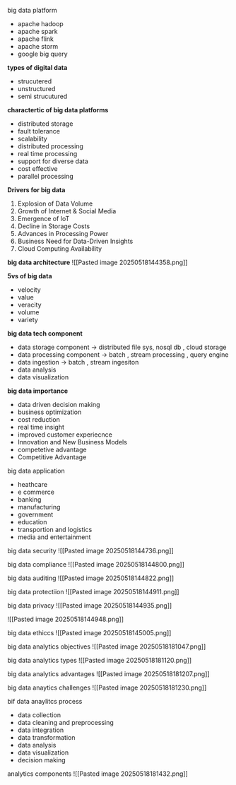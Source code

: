 big data platform 
- apache hadoop
- apache spark
- apache flink
- apache storm
- google big query

**types of digital data**
- strucutered
- unstructured
- semi strucutured

**charactertic of big data platforms**
- distributed storage 
- fault tolerance
- scalability
- distributed processing
- real time processing
- support for diverse data
- cost effective
- parallel processing

**Drivers for big data**
1. Explosion of Data Volume
2. Growth of Internet & Social Media
3. Emergence of IoT
4. Decline in Storage Costs
5. Advances in Processing Power
6. Business Need for Data-Driven Insights
7. Cloud Computing Availability


**big data architecture**
![[Pasted image 20250518144358.png]]

**5vs of big data**
- velocity
- value
- veracity
- volume
- variety

**big data tech component**
- data storage component -> distributed file sys, nosql db , cloud storage
- data processing component -> batch , stream processing , query engine
- data ingestion -> batch , stream ingesiton
- data analysis
- data visualization

**big data importance** 
- data driven decision making
- business optimization
- cost reduction
- real time insight
- improved customer experiecnce
- Innovation and New Business Models
- competetive advantage
- Competitive Advantage



big data application
- heathcare
- e commerce
- banking
- manufacturing
- government
- education
- transportion and logistics
- media and entertainment


big data security
![[Pasted image 20250518144736.png]]

big data compliance 
![[Pasted image 20250518144800.png]]

big data auditing
![[Pasted image 20250518144822.png]]

big data protectiion
![[Pasted image 20250518144911.png]]

big data privacy
![[Pasted image 20250518144935.png]]

![[Pasted image 20250518144948.png]]

big data ethiccs
![[Pasted image 20250518145005.png]]


big data analytics objectives
![[Pasted image 20250518181047.png]]

big data analytics types
![[Pasted image 20250518181120.png]]

big data analytics advantages
![[Pasted image 20250518181207.png]]

big data anaytics challenges
![[Pasted image 20250518181230.png]]

bif data anaylitcs process
- data collection
- data cleaning and preprocessing
- data integration
- data transformation
- data analysis
- data visualization
- decision making

analytics components 
![[Pasted image 20250518181432.png]]


